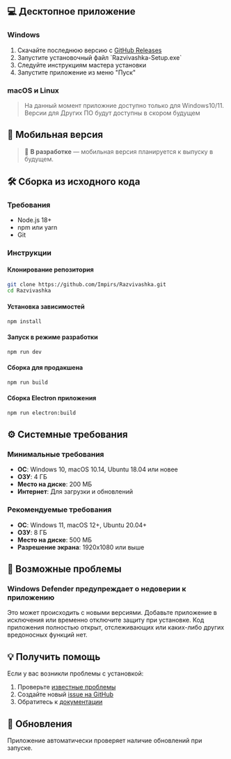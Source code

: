 ## 💻 Десктопное приложение

### Windows
1. Скачайте последнюю версию с [GitHub Releases](https://github.com/Impirs/Razvivashka/releases)
2. Запустите установочный файл \`Razvivashka-Setup.exe\`
3. Следуйте инструкциям мастера установки
4. Запустите приложение из меню "Пуск"

### macOS и Linux

> На данный момент приложние доступно только для Windows10/11. Версии для Других ПО будут доступны в скором будущем

## 📱 Мобильная версия

> 🚧 **В разработке** — мобильная версия планируется к выпуску в будущем.

## 🛠️ Сборка из исходного кода

### Требования
- Node.js 18+ 
- npm или yarn
- Git

### Инструкции

#### Клонирование репозитория
``` bash
git clone https://github.com/Impirs/Razvivashka.git
cd Razvivashka
```

#### Установка зависимостей
``` bash
npm install
```

#### Запуск в режиме разработки
``` bash
npm run dev
```

#### Сборка для продакшена
``` bash
npm run build
```

#### Сборка Electron приложения
``` bash
npm run electron:build
```


## ⚙️ Системные требования

### Минимальные требования
- **ОС**: Windows 10, macOS 10.14, Ubuntu 18.04 или новее
- **ОЗУ**: 4 ГБ
- **Место на диске**: 200 МБ
- **Интернет**: Для загрузки и обновлений

### Рекомендуемые требования
- **ОС**: Windows 11, macOS 12+, Ubuntu 20.04+
- **ОЗУ**: 8 ГБ
- **Место на диске**: 500 МБ
- **Разрешение экрана**: 1920x1080 или выше

## 🔧 Возможные проблемы

### Windows Defender предупреждает о недоверии к приложению
Это может происходить с новыми версиями. Добавьте приложение в исключения или временно отключите защиту при установке. Код приложения полностью открыт, отслеживающих или каких-либо других вредоносных функций нет.

## 💡 Получить помощь

Если у вас возникли проблемы с установкой:

1. Проверьте [известные проблемы](https://github.com/Impirs/Razvivashka/issues)
2. Создайте новый [issue на GitHub](https://github.com/Impirs/Razvivashka/issues/new)
3. Обратитесь к [документации](/docs)

## 🔄 Обновления

Приложение автоматически проверяет наличие обновлений при запуске.
